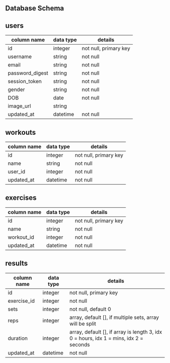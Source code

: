 Database Schema
-

## users
column name      | data type | details
-----------------|-----------|-----------------------
id               | integer   | not null, primary key
username         | string    | not null
email            | string    | not null
password_digest  | string    | not null
session_token    | string    | not null
gender           | string    | not null
DOB              | date      | not null
image_url        | string    |
updated_at       | datetime  | not null

## workouts

column name      | data type | details
-----------------|-----------|-----------------------
id               | integer   | not null, primary key
name             | string    | not null
user_id          | integer   | not null
updated_at       | datetime  | not null

## exercises

column name      | data type | details
-----------------|-----------|-----------------------
id               | integer   | not null, primary key
name             | string    | not null
workout_id       | integer   | not null
updated_at       | datetime  | not null

## results

column name      | data type | details
-----------------|-----------|-----------------------
id               | integer   | not null, primary key
exercise_id      | integer   | not null
sets             | integer   | not null, default 0
reps             | integer   | array, default [], if multiple sets, array will be split
duration         | integer   | array, default [], if array is length 3, idx 0 = hours, idx 1 = mins, idx 2 = seconds
updated_at       | datetime  | not null
